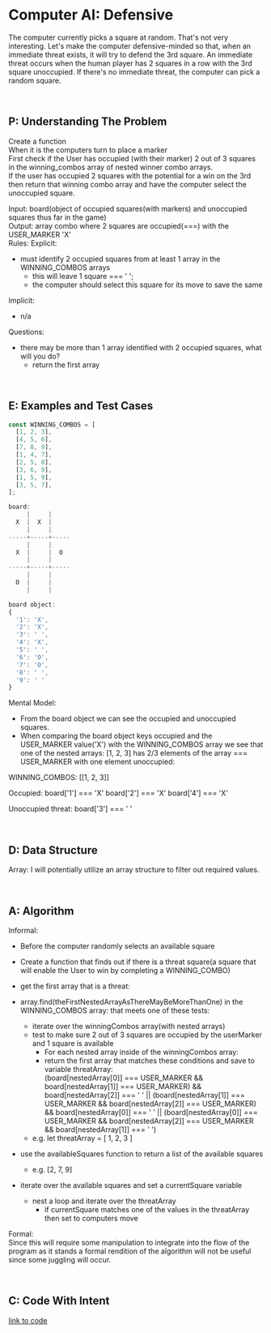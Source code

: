 # Computer AI: Defensive

The computer currently picks a square at random. That's not very interesting. Let's make the computer defensive-minded so that, when an immediate threat exists, it will try to defend the 3rd square. An immediate threat occurs when the human player has 2 squares in a row with the 3rd square unoccupied. If there's no immediate threat, the computer can pick a random square.

<br>

## P: Understanding The Problem

Create a function  
When it is the computers turn to place a marker  
First check if the User has occupied (with their marker) 2 out of 3 squares in the winning_combos array of nested winner combo arrays.  
If the user has occupied 2 squares with the potential for a win on the 3rd then return that winning combo array and have the computer select the unoccupied square.  

Input: board(object of occupied squares(with markers) and unoccupied squares thus far in the game)  
Output: array combo where 2 squares are occupied(===) with the USER_MARKER 'X'  
Rules:
  Explicit:  
  - must identify 2 occupied squares from at least 1 array in the WINNING_COMBOS arrays
    - this will leave 1 square === ' '; 
    - the computer should select this square for its move to save the same  


  Implicit:  
  - n/a

Questions:  
  - there may be more than 1 array identified with 2 occupied squares, what will you do?  
    - return the first array    

<br>

## E: Examples and Test Cases  
```JavaScript
const WINNING_COMBOS = [
  [1, 2, 3],
  [4, 5, 6],
  [7, 8, 9],
  [1, 4, 7],
  [2, 5, 8],
  [3, 6, 9],
  [1, 5, 9],
  [3, 5, 7],
];

board:
     |     |     
  X  |  X  |     
     |     |     
-----+-----+-----
     |     |     
  X  |     |  O  
     |     |     
-----+-----+-----
     |     |     
  O  |     |    
     |     |     

board object:
{
  '1': 'X',
  '2': 'X',
  '3': ' ',
  '4': 'X',
  '5': ' ',
  '6': 'O',
  '7': 'O',
  '8': ' ',
  '9': ' '
}
```

Mental Model:
- From the board object we can see the occupied and unoccupied squares.  
- When comparing the board object keys occupied and the USER_MARKER value('X') with the WINNING_COMBOS array we see that one of the nested arrays: [1, 2, 3] has 2/3 elements of the array === USER_MARKER with one element unoccupied:

WINNING_COMBOS: [[1, 2, 3]] 

Occupied:
board['1'] === 'X'
board['2'] === 'X'
board['4'] === 'X'

Unoccupied threat:
board['3'] === ' '

<br>

## D: Data Structure
Array: I will potentially utilize an array structure to filter out required values.  

<br>

## A: Algorithm  

Informal:  
- Before the computer randomly selects an available square

- Create a function that finds out if there is a threat square(a square that will enable the User to win by completing a WINNING_COMBO)  
  
- get the first array that is a threat:  
- array.find(theFirstNestedArrayAsThereMayBeMoreThanOne) in the WINNING_COMBOS array:
  that meets one of these tests:  
  - iterate over the winningCombos array(with nested arrays)  
  - test to make sure 2 out of 3 squares are occupied by the userMarker and 1 square is available  
    - For each nested array inside of the winningCombos array:  
    - return the first array that matches these conditions and save to variable threatArray:  
    (board[nestedArray[0]] === USER_MARKER &&
        board[nestedArray[1]] === USER_MARKER) && board[nestedArray[2]] === ' ' ||
      (board[nestedArray[1]] === USER_MARKER &&
        board[nestedArray[2]] === USER_MARKER) && board[nestedArray[0]] === ' ' ||
      (board[nestedArray[0]] === USER_MARKER &&
        board[nestedArray[2]] === USER_MARKER && board[nestedArray[1]] === ' ')  
  - e.g. let threatArray = [ 1, 2, 3 ]  
  
- use the availableSquares function to return a list of the available squares   
  - e.g. [2, 7, 9]   

- iterate over the available squares and set a currentSquare variable  
  - nest a loop and iterate over the threatArray  
    - if currentSquare matches one of the values in the threatArray then set to computers move  

Formal:  
Since this will require some manipulation to integrate into the flow of the program as it stands a formal  rendition of the algorithm will not be useful since some juggling will occur.

<br>

## C: Code With Intent  
[link to code](./01_computer_ai_defensive.js)  